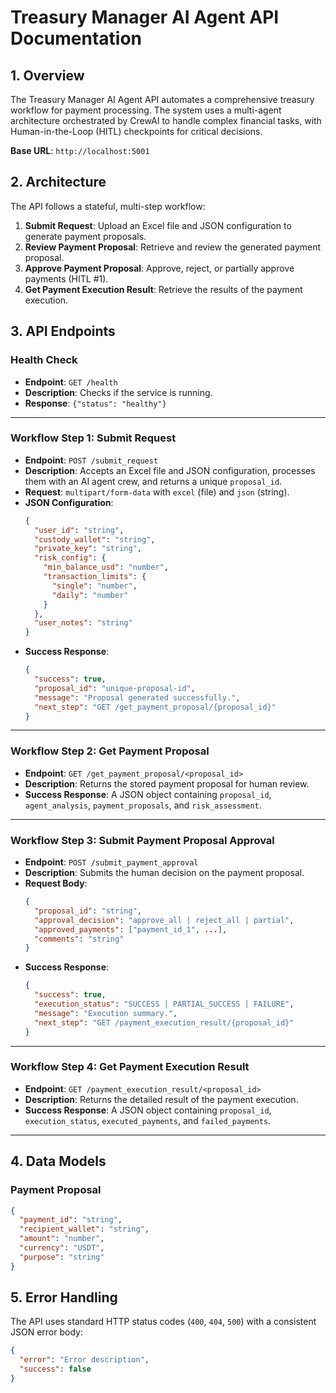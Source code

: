 # Treasury Manager AI Agent API Documentation

## 1. Overview

The Treasury Manager AI Agent API automates a comprehensive treasury workflow for payment processing. The system uses a multi-agent architecture orchestrated by CrewAI to handle complex financial tasks, with Human-in-the-Loop (HITL) checkpoints for critical decisions.

**Base URL**: `http://localhost:5001`

## 2. Architecture

The API follows a stateful, multi-step workflow:

1.  **Submit Request**: Upload an Excel file and JSON configuration to generate payment proposals.
2.  **Review Payment Proposal**: Retrieve and review the generated payment proposal.
3.  **Approve Payment Proposal**: Approve, reject, or partially approve payments (HITL #1).
4.  **Get Payment Execution Result**: Retrieve the results of the payment execution.

## 3. API Endpoints

### Health Check

*   **Endpoint**: `GET /health`
*   **Description**: Checks if the service is running.
*   **Response**: `{"status": "healthy"}`

---

### Workflow Step 1: Submit Request

*   **Endpoint**: `POST /submit_request`
*   **Description**: Accepts an Excel file and JSON configuration, processes them with an AI agent crew, and returns a unique `proposal_id`.
*   **Request**: `multipart/form-data` with `excel` (file) and `json` (string).
*   **JSON Configuration**:
    ```json
    {
      "user_id": "string",
      "custody_wallet": "string",
      "private_key": "string",
      "risk_config": {
        "min_balance_usd": "number",
        "transaction_limits": {
          "single": "number",
          "daily": "number"
        }
      },
      "user_notes": "string"
    }
    ```
*   **Success Response**:
    ```json
    {
      "success": true,
      "proposal_id": "unique-proposal-id",
      "message": "Proposal generated successfully.",
      "next_step": "GET /get_payment_proposal/{proposal_id}"
    }
    ```

---

### Workflow Step 2: Get Payment Proposal

*   **Endpoint**: `GET /get_payment_proposal/<proposal_id>`
*   **Description**: Returns the stored payment proposal for human review.
*   **Success Response**: A JSON object containing `proposal_id`, `agent_analysis`, `payment_proposals`, and `risk_assessment`.

---

### Workflow Step 3: Submit Payment Proposal Approval

*   **Endpoint**: `POST /submit_payment_approval`
*   **Description**: Submits the human decision on the payment proposal.
*   **Request Body**:
    ```json
    {
      "proposal_id": "string",
      "approval_decision": "approve_all | reject_all | partial",
      "approved_payments": ["payment_id_1", ...],
      "comments": "string"
    }
    ```
*   **Success Response**:
    ```json
    {
      "success": true,
      "execution_status": "SUCCESS | PARTIAL_SUCCESS | FAILURE",
      "message": "Execution summary.",
      "next_step": "GET /payment_execution_result/{proposal_id}"
    }
    ```

---

### Workflow Step 4: Get Payment Execution Result

*   **Endpoint**: `GET /payment_execution_result/<proposal_id>`
*   **Description**: Returns the detailed result of the payment execution.
*   **Success Response**: A JSON object containing `proposal_id`, `execution_status`, `executed_payments`, and `failed_payments`.

---

## 4. Data Models

### Payment Proposal

```json
{
  "payment_id": "string",
  "recipient_wallet": "string",
  "amount": "number",
  "currency": "USDT",
  "purpose": "string"
}
```


## 5. Error Handling

The API uses standard HTTP status codes (`400`, `404`, `500`) with a consistent JSON error body:

```json
{
  "error": "Error description",
  "success": false
}
```